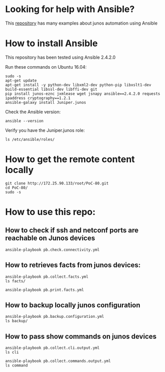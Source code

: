 
# Looking for help with Ansible? 

This [repository](https://github.com/ksator/ansible-training-for-junos-automation) has many examples about junos automation using Ansible

# How to install Ansible

This repository has been tested using Ansible 2.4.2.0  

Run these commands on Ubuntu 16.04:
```
sudo -s
apt-get update
apt-get install -y python-dev libxml2-dev python-pip libxslt1-dev build-essential libssl-dev libffi-dev git
pip install junos-eznc jxmlease wget jsnapy ansible==2.4.2.0 requests ipaddress cryptography==1.2.1 
ansible-galaxy install Juniper.junos
```
Check the Ansible version:
```
ansible --version
```
Verify you have the Juniper.junos role: 
```
ls /etc/ansible/roles/
```

# How to get the remote content locally

```
git clone http://172.25.90.133/root/PoC-80.git
cd PoC-80/
sudo -s
```
# How to use this repo:

## How to check if ssh and netconf ports are reachable on Junos devices
```
ansible-playbook pb.check.connectivity.yml
```

## How to retrieves facts from junos devices: 

```
ansible-playbook pb.collect.facts.yml
ls facts/
```
```
ansible-playbook pb.print.facts.yml
```

## How to backup locally junos configuration

```
ansible-playbook pb.backup.configuration.yml
ls backup/
```

## How to pass show commands on junos devices

```
ansible-playbook pb.collect.cli.output.yml
ls cli
```
```
ansible-playbook pb.collect.commands.output.yml
ls command
```


